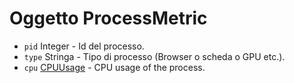 # Oggetto ProcessMetric

* `pid` Integer - Id del processo.
* `type` Stringa - Tipo di processo (Browser o scheda o GPU etc.).
* `cpu` [CPUUsage](cpu-usage.md) - CPU usage of the process.